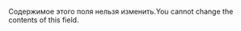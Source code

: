 <span data-ttu-id="4fab3-101">Содержимое этого поля нельзя изменить.</span><span class="sxs-lookup"><span data-stu-id="4fab3-101">You cannot change the contents of this field.</span></span>

